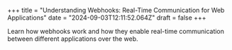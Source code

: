 +++
title = "Understanding Webhooks: Real-Time Communication for Web Applications"
date = "2024-09-03T12:11:52.064Z"
draft = false
+++

  Learn how webhooks work and how they enable real-time communication between different applications over the web.
        